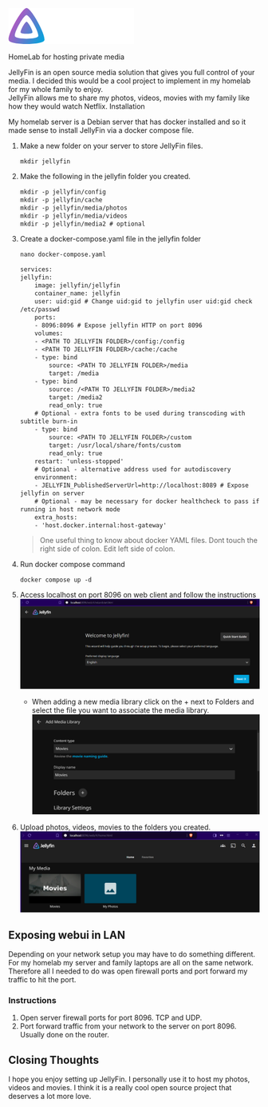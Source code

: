 ![alt text](/assets/jellyfin-logo.png)

HomeLab for hosting private media

JellyFin is an open source media solution that gives you full control of your media. I decided this would be a cool project to implement in my homelab for my whole family to enjoy.  
JellyFin allows me to share my photos, videos, movies with my family like how they would watch Netflix.
Installation

My homelab server is a Debian server that has docker installed and so it made sense to install JellyFin via a docker compose file.

1. Make a new folder on your server to store JellyFin files. 

    ```
    mkdir jellyfin
    ```

2. Make the following  in the jellyfin folder you created.
    ```
    mkdir -p jellyfin/config
    mkdir -p jellyfin/cache
    mkdir -p jellyfin/media/photos
    mkdir -p jellyfin/media/videos
    mkdir -p jellyfin/media2 # optional
    ```

2. Create a docker-compose.yaml file in the jellyfin folder
    ```
    nano docker-compose.yaml
    ```

    ```
    services:
    jellyfin:
        image: jellyfin/jellyfin
        container_name: jellyfin
        user: uid:gid # Change uid:gid to jellyfin user uid:gid check /etc/passwd
        ports:
        - 8096:8096 # Expose jellyfin HTTP on port 8096
        volumes:
        - <PATH TO JELLYFIN FOLDER>/config:/config
        - <PATH TO JELLYFIN FOLDER>/cache:/cache
        - type: bind
            source: <PATH TO JELLYFIN FOLDER>/media
            target: /media
        - type: bind
            source: /<PATH TO JELLYFIN FOLDER>/media2 
            target: /media2 
            read_only: true
        # Optional - extra fonts to be used during transcoding with subtitle burn-in
        - type: bind
            source: <PATH TO JELLYFIN FOLDER>/custom
            target: /usr/local/share/fonts/custom
            read_only: true
        restart: 'unless-stopped'
        # Optional - alternative address used for autodiscovery
        environment:
        - JELLYFIN_PublishedServerUrl=http://localhost:8089 # Expose jellyfin on server
        # Optional - may be necessary for docker healthcheck to pass if running in host network mode
        extra_hosts:
        - 'host.docker.internal:host-gateway'
    ```
    > One useful thing to know about docker YAML files. Dont touch the right side of colon. Edit left side of colon.

4. Run docker compose command
    ```
    docker compose up -d
    ```

5. Access localhost on port 8096 on web client and follow the instructions
    ![alt text](/assets/install.png)

    - When adding a new media library click on the + next to Folders and select the file you want to associate the media library. 
    ![alt text](/assets/setup.png)

6. Upload photos, videos, movies to the folders you created.
    ![alt text](/assets/media.png)

## Exposing webui in LAN
Depending on your network setup you may have to do something different. For my homelab my server and family laptops are all on the same network. Therefore all I needed to do was open firewall ports and port forward my traffic to hit the port.
### Instructions
1. Open server firewall ports for port 8096. TCP and UDP.
2. Port forward traffic from your network to the server on port 8096. Usually done on the router.

## Closing Thoughts
I hope you enjoy setting up JellyFin. I personally use it to host my photos, videos and movies. I think it is a really cool open source project that deserves a lot more love.


